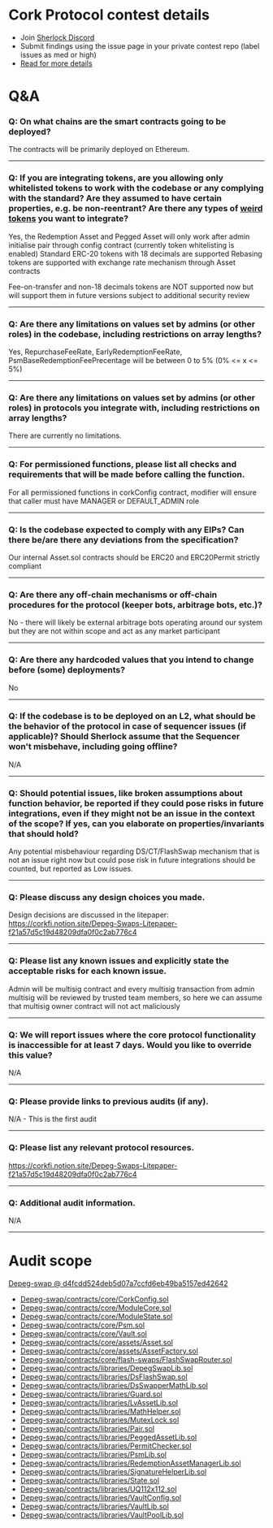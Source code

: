 
# Cork Protocol contest details

- Join [Sherlock Discord](https://discord.gg/MABEWyASkp)
- Submit findings using the issue page in your private contest repo (label issues as med or high)
- [Read for more details](https://docs.sherlock.xyz/audits/watsons)

# Q&A

### Q: On what chains are the smart contracts going to be deployed?
The contracts will be primarily deployed on Ethereum.
___

### Q: If you are integrating tokens, are you allowing only whitelisted tokens to work with the codebase or any complying with the standard? Are they assumed to have certain properties, e.g. be non-reentrant? Are there any types of [weird tokens](https://github.com/d-xo/weird-erc20) you want to integrate?
Yes, the Redemption Asset and Pegged Asset will only work after admin initialise pair through config contract (currently token whitelisting is enabled)
Standard ERC-20 tokens with 18 decimals are supported
Rebasing tokens are supported with exchange rate mechanism through Asset contracts

Fee-on-transfer and non-18 decimals tokens are NOT supported now but will support them in future versions subject to additional security review
___

### Q: Are there any limitations on values set by admins (or other roles) in the codebase, including restrictions on array lengths?
Yes, RepurchaseFeeRate, EarlyRedemptionFeeRate, PsmBaseRedemptionFeePrecentage will be between 0 to 5% (0% <= x <= 5%)
___

### Q: Are there any limitations on values set by admins (or other roles) in protocols you integrate with, including restrictions on array lengths?
There are currently no limitations. 
___

### Q: For permissioned functions, please list all checks and requirements that will be made before calling the function.
For all permissioned functions in corkConfig contract, modifier will ensure that caller must have MANAGER or DEFAULT_ADMIN role
___

### Q: Is the codebase expected to comply with any EIPs? Can there be/are there any deviations from the specification?
Our internal Asset.sol contracts should be ERC20 and ERC20Permit strictly compliant
___

### Q: Are there any off-chain mechanisms or off-chain procedures for the protocol (keeper bots, arbitrage bots, etc.)?
No - there will likely be external arbitrage bots operating around our system but they are not within scope and act as any market participant
___

### Q: Are there any hardcoded values that you intend to change before (some) deployments?
No
___

### Q: If the codebase is to be deployed on an L2, what should be the behavior of the protocol in case of sequencer issues (if applicable)? Should Sherlock assume that the Sequencer won't misbehave, including going offline?
N/A
___

### Q: Should potential issues, like broken assumptions about function behavior, be reported if they could pose risks in future integrations, even if they might not be an issue in the context of the scope? If yes, can you elaborate on properties/invariants that should hold?
Any potential misbehaviour regarding DS/CT/FlashSwap mechanism that is not an issue right now but could pose risk in future integrations should be counted, but reported as Low issues.
___

### Q: Please discuss any design choices you made.
Design decisions are discussed in the litepaper: https://corkfi.notion.site/Depeg-Swaps-Litepaper-f21a57d5c19d48209dfa0f0c2ab776c4
___

### Q: Please list any known issues and explicitly state the acceptable risks for each known issue.
Admin will be multisig contract and every multisig transaction from admin multisig will be reviewed by trusted team members, so here we can  assume that multisig owner contract will not act maliciously 
___

### Q: We will report issues where the core protocol functionality is inaccessible for at least 7 days. Would you like to override this value?
N/A
___

### Q: Please provide links to previous audits (if any).
N/A - This is the first audit
___

### Q: Please list any relevant protocol resources.
https://corkfi.notion.site/Depeg-Swaps-Litepaper-f21a57d5c19d48209dfa0f0c2ab776c4
___

### Q: Additional audit information.
N/A
___



# Audit scope


[Depeg-swap @ d4fcdd524deb5d07a7ccfd6eb49ba5157ed42642](https://github.com/Cork-Technology/Depeg-swap/tree/d4fcdd524deb5d07a7ccfd6eb49ba5157ed42642)
- [Depeg-swap/contracts/core/CorkConfig.sol](Depeg-swap/contracts/core/CorkConfig.sol)
- [Depeg-swap/contracts/core/ModuleCore.sol](Depeg-swap/contracts/core/ModuleCore.sol)
- [Depeg-swap/contracts/core/ModuleState.sol](Depeg-swap/contracts/core/ModuleState.sol)
- [Depeg-swap/contracts/core/Psm.sol](Depeg-swap/contracts/core/Psm.sol)
- [Depeg-swap/contracts/core/Vault.sol](Depeg-swap/contracts/core/Vault.sol)
- [Depeg-swap/contracts/core/assets/Asset.sol](Depeg-swap/contracts/core/assets/Asset.sol)
- [Depeg-swap/contracts/core/assets/AssetFactory.sol](Depeg-swap/contracts/core/assets/AssetFactory.sol)
- [Depeg-swap/contracts/core/flash-swaps/FlashSwapRouter.sol](Depeg-swap/contracts/core/flash-swaps/FlashSwapRouter.sol)
- [Depeg-swap/contracts/libraries/DepegSwapLib.sol](Depeg-swap/contracts/libraries/DepegSwapLib.sol)
- [Depeg-swap/contracts/libraries/DsFlashSwap.sol](Depeg-swap/contracts/libraries/DsFlashSwap.sol)
- [Depeg-swap/contracts/libraries/DsSwapperMathLib.sol](Depeg-swap/contracts/libraries/DsSwapperMathLib.sol)
- [Depeg-swap/contracts/libraries/Guard.sol](Depeg-swap/contracts/libraries/Guard.sol)
- [Depeg-swap/contracts/libraries/LvAssetLib.sol](Depeg-swap/contracts/libraries/LvAssetLib.sol)
- [Depeg-swap/contracts/libraries/MathHelper.sol](Depeg-swap/contracts/libraries/MathHelper.sol)
- [Depeg-swap/contracts/libraries/MutexLock.sol](Depeg-swap/contracts/libraries/MutexLock.sol)
- [Depeg-swap/contracts/libraries/Pair.sol](Depeg-swap/contracts/libraries/Pair.sol)
- [Depeg-swap/contracts/libraries/PeggedAssetLib.sol](Depeg-swap/contracts/libraries/PeggedAssetLib.sol)
- [Depeg-swap/contracts/libraries/PermitChecker.sol](Depeg-swap/contracts/libraries/PermitChecker.sol)
- [Depeg-swap/contracts/libraries/PsmLib.sol](Depeg-swap/contracts/libraries/PsmLib.sol)
- [Depeg-swap/contracts/libraries/RedemptionAssetManagerLib.sol](Depeg-swap/contracts/libraries/RedemptionAssetManagerLib.sol)
- [Depeg-swap/contracts/libraries/SignatureHelperLib.sol](Depeg-swap/contracts/libraries/SignatureHelperLib.sol)
- [Depeg-swap/contracts/libraries/State.sol](Depeg-swap/contracts/libraries/State.sol)
- [Depeg-swap/contracts/libraries/UQ112x112.sol](Depeg-swap/contracts/libraries/UQ112x112.sol)
- [Depeg-swap/contracts/libraries/VaultConfig.sol](Depeg-swap/contracts/libraries/VaultConfig.sol)
- [Depeg-swap/contracts/libraries/VaultLib.sol](Depeg-swap/contracts/libraries/VaultLib.sol)
- [Depeg-swap/contracts/libraries/VaultPoolLib.sol](Depeg-swap/contracts/libraries/VaultPoolLib.sol)

